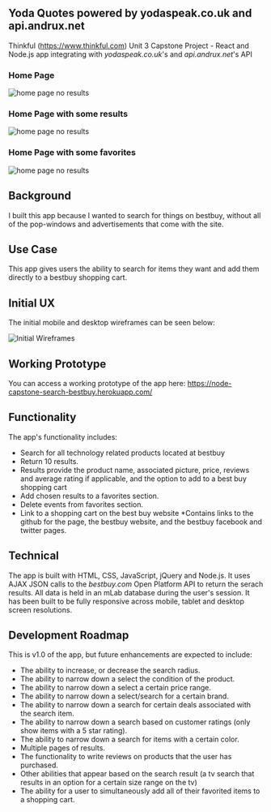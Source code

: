 
## Yoda Quotes powered by yodaspeak.co.uk and api.andrux.net
Thinkful (https://www.thinkful.com) Unit 3 Capstone Project - React and Node.js app integrating with *yodaspeak.co.uk*'s and *api.andrux.net*'s API

### Home Page
![home page no results](https://codysperoff.github.io/final-capstone-yoda-quotes/README-images/home-screen-no-results.png)

### Home Page with some results
![home page no results](https://codysperoff.github.io/final-capstone-yoda-quotes/README-images/home-screen-no-results.png)

### Home Page with some favorites
![home page no results](https://codysperoff.github.io/final-capstone-yoda-quotes/README-images/home-screen-no-results.png)

## Background

I built this app because I wanted to search for things on bestbuy, without all of the pop-windows and advertisements that come with the site.

## Use Case

This app gives users the ability to search for items they want and add them directly to a bestbuy shopping cart.

## Initial UX

The initial mobile and desktop wireframes can be seen below:

![Initial Wireframes](https://codysperoff.github.io/node-capstone-search-products-bestbuy/README-images/wireframe.png)

## Working Prototype

You can access a working prototype of the app here: https://node-capstone-search-bestbuy.herokuapp.com/

## Functionality
The app's functionality includes:

* Search for all technology related products located at bestbuy
* Return 10 results.
* Results provide the product name, associated picture, price, reviews and average rating if applicable, and the option to add to a best buy shopping cart
* Add chosen results to a favorites section.
* Delete events from favorites section.
* Link to a shopping cart on the best buy website
*Contains links to the github for the page, the bestbuy website, and the bestbuy facebook and twitter pages.

## Technical

The app is built with HTML, CSS, JavaScript, jQuery and Node.js. It uses AJAX JSON calls to the *bestbuy.com* Open Platform API to return the serach results. All data is held in an mLab database during the user's session. It has been built to be fully responsive across mobile, tablet and desktop screen resolutions.

## Development Roadmap

This is v1.0 of the app, but future enhancements are expected to include:

* The ability to increase, or decrease the search radius.
* The ability to narrow down a select the condition of the product.
* The ability to narrow down a select a certain price range.
* The ability to narrow down a select/search for a certain brand.
* The ability to narrow down a search for certain deals associated with the search item.
* The ability to narrow down a search based on customer ratings (only show items with a 5 star rating).
* The ability to narrow down a search for items with a certain color.
* Multiple pages of results.
* The functionality to write reviews on products that the user has purchased.
* Other abilities that appear based on the search result (a tv search that results in an option for a certain size range on the tv)
* The ability for a user to simultaneously add all of their favorited items to a shopping cart.
